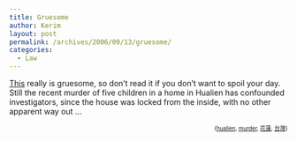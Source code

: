 ```yaml
---
title: Gruesome
author: Kerim
layout: post
permalink: /archives/2006/09/13/gruesome/
categories:
  - Law
---
```

<a href="http://www.taipeitimes.com/News/taiwan/archives/2006/09/12/2003327230" onclick="_gaq.push(['_trackEvent', 'outbound-article', 'http://www.taipeitimes.com/News/taiwan/archives/2006/09/12/2003327230', 'This']);" >This</a> really is gruesome, so don&#8217;t read it if you don&#8217;t want to spoil your day. Still the recent murder of five children in a home in Hualien has confounded investigators, since the house was locked from the inside, with no other apparent way out &#8230;  
<!-- technorati tags start -->

<div style="text-align:right;">
  <span style="font-size:x-small;">{<a href="http://www.technorati.com/tag/hualien" onclick="_gaq.push(['_trackEvent', 'outbound-article', 'http://www.technorati.com/tag/hualien', 'hualien']);"  rel="tag">hualien</a>, <a href="http://www.technorati.com/tag/murder" onclick="_gaq.push(['_trackEvent', 'outbound-article', 'http://www.technorati.com/tag/murder', 'murder']);"  rel="tag">murder</a>, <a href="http://www.technorati.com/tag/花蓮" onclick="_gaq.push(['_trackEvent', 'outbound-article', 'http://www.technorati.com/tag/花蓮', '花蓮']);"  rel="tag">花蓮</a>, <a href="http://www.technorati.com/tag/台灣" onclick="_gaq.push(['_trackEvent', 'outbound-article', 'http://www.technorati.com/tag/台灣', '台灣']);"  rel="tag">台灣</a>}</span>


<!-- technorati tags end -->

